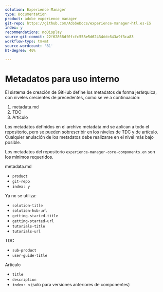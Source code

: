 ```yaml
---
solution: Experience Manager
type: Documentation
product: adobe experience manager
git-repo: https://github.com/AdobeDocs/experience-manager-htl.es-ES
index: y
recommendations: noDisplay
source-git-commit: 22f62868df0fcfc558e5d62434dde843a9f3ca83
workflow-type: tm+mt
source-wordcount: '81'
ht-degree: 40%

---
```



# Metadatos para uso interno

El sistema de creación de GitHub define los metadatos de forma jerárquica, con niveles crecientes de precedentes, como se ve a continuación:

1. metadata.md
1. TDC
1. Artículo

Los metadatos definidos en el archivo metadata.md se aplican a todo el repositorio, pero se pueden sobrescribir en los niveles de TDC y de artículo. Cualquier anulación de los metadatos debe realizarse en el nivel más bajo posible.

Los metadatos del repositorio `experience-manager-core-components.en` son los mínimos requeridos.

metadata.md

* `product`
* `git-repo`
* `index: y`

Ya no se utiliza:

* `solution-title`
* `solution-hub-url`
* `getting-started-title`
* `getting-started-url`
* `tutorials-title`
* `tutorials-url`

TDC

* `sub-product`
* `user-guide-title`

Artículo

* `title`
* `description`
* `index: n` (solo para versiones anteriores de componentes)

